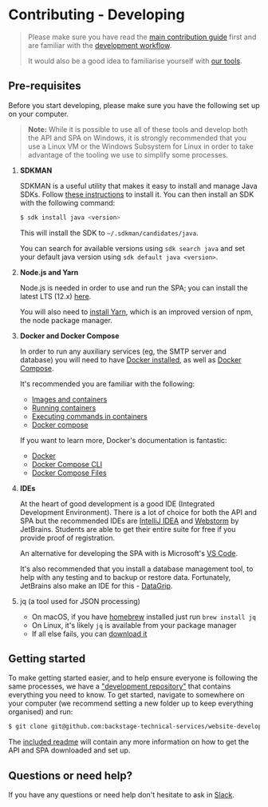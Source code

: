# Contributing - Developing

> Please make sure you have read the [main contribution
> guide][contributing-main] first and are familiar with the [development
> workflow][contributing-workflow].
>
> It would also be a good idea to familiarise yourself with [our
> tools][contributing-tools].

## Pre-requisites

Before you start developing, please make sure you have the following set
up on your computer.

> **Note:** While it is possible to use all of these tools and develop
> both the API and SPA on Windows, it is strongly recommended that you
> use a Linux VM or the Windows Subsystem for Linux in order to take
> advantage of the tooling we use to simplify some processes.

1. **SDKMAN**

   SDKMAN is a useful utility that makes it easy to install and manage
   Java SDKs. Follow [these instructions][install-sdkman] to install it.
   You can then install an SDK with the following command:

   ```sh
   $ sdk install java <version>
   ```

   This will install the SDK to `~/.sdkman/candidates/java`.

   You can search for available versions using `sdk search java` and set
   your default java version using `sdk default java <version>`.

2. **Node.js and Yarn**

   Node.js is needed in order to use and run the SPA; you can install
   the latest LTS (12.x) [here][install-nodejs].

   You will also need to [install Yarn][install-yarn], which is an
   improved version of npm, the node package manager.

3. **Docker and Docker Compose**

   In order to run any auxiliary services (eg, the SMTP server and
   database) you will need to have [Docker installed][install-docker],
   as well as [Docker Compose][install-docker-compose].

   It's recommended you are familiar with the following:

   * [Images and containers][docker-images-vs-containers]
   * [Running containers][docker-container-run]
   * [Executing commands in containers][docker-container-exec]
   * [Docker compose][docker-compose-docs]

   If you want to learn more, Docker's documentation is fantastic:

   * [Docker][docker-docs]
   * [Docker Compose CLI][docker-docs-compose-cli]
   * [Docker Compose Files][docker-docs-compose-file]

4. **IDEs**

   At the heart of good development is a good IDE (Integrated
   Development Environment). There is a lot of choice for both the API
   and SPA but the recommended IDEs are [IntelliJ IDEA][intellij-idea]
   and [Webstorm][intellij-webstorm] by JetBrains. Students are able to
   get their entire suite for free if you provide proof of registration.

   An alternative for developing the SPA with is Microsoft's [VS
   Code][vscode].

   It's also recommended that you install a database management tool, to
   help with any testing and to backup or restore data. Fortunately,
   JetBrains also make an IDE for this - [DataGrip][intellij-datagrip].

5. jq (a tool used for JSON processing)

   * On macOS, if you have [homebrew][homebrew] installed just run `brew
     install jq`
   * On Linux, it's likely `jq` is available from your package manager
   * If all else fails, you can [download it][jq]

## Getting started

To make getting started easier, and to help ensure everyone is following
the same processes, we have a ["development
repository"][development-repo] that contains everything you need to
know. To get started, navigate to somewhere on your computer (we
recommend setting a new folder up to keep everything organised) and run:

```sh
$ git clone git@github.com:backstage-technical-services/website-development.git development
```

The [included readme][development-readme] will contain any more
information on how to get the API and SPA downloaded and set up.

## Questions or need help?

If you have any questions or need help don't hesitate to ask in
[Slack][slack].

[contributing-main]: ../../Contributing.md
[contributing-workflow]: ./Development%20Workflow.md
[contributing-tools]: ../Our%20Tools.md
[install-sdkman]: https://sdkman.io/install
[install-nodejs]: https://nodejs.org/en/download
[install-yarn]: https://classic.yarnpkg.com/en/docs/install
[install-docker]: https://docs.docker.com/install
[install-docker-compose]: https://docs.docker.com/compose/install
[intellij-idea]: https://www.jetbrains.com/idea/download
[intellij-webstorm]: https://www.jetbrains.com/webstorm/download
[intellij-datagrip]: https://www.jetbrains.com/datagrip/download
[vscode]: https://code.visualstudio.com/download
[docker-compose-docs]: https://docs.docker.com/compose
[docker-container-exec]: https://docs.docker.com/engine/reference/commandline/container_exec
[docker-docs-compose-file]: https://docs.docker.com/compose/compose-file
[docker-docs-compose-cli]: https://docs.docker.com/compose/reference
[docker-docs]: https://docs.docker.com/engine/reference/commandline/cli
[docker-container-run]: https://docs.docker.com/engine/reference/commandline/container_run
[docker-images-vs-containers]: https://stackoverflow.com/a/23736802
[development-repo]: https://github.com/backstage-technical-services/website-development
[development-readme]: https://github.com/backstage-technical-services/website-development/blob/master/readme.md
[slack]: https://bts-website.slack.com
[homebrew]: https://brew.sh
[jq]: https://stedolan.github.io/jq

